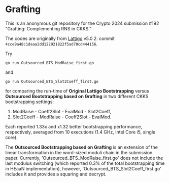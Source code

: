 # Grafting
This is an anonymous git repository for the Crypto 2024 submission #192 "Grafting: Complementing RNS in CKKS."

The codes are originally from [Lattigo](https://github.com/tuneinsight/lattigo) v5.0.2. commit `4cce9a48c1daaa2dd122921822f5ad70cd444156`.

Try 
```
go run Outsourced_BTS_ModRaise_first.go
```
and
```
go run Outsourced_BTS_Slot2Coeff_first.go
```
for comparing the run-time of **Original Lattigo Bootstrapping** versus **Outsourced Bootstrapping based on Grafting** in two different CKKS bootstrapping settings:
1) ModRaise - Coeff2Slot - EvalMod - Slot2Coeff,
2) Slot2Coeff - ModRaise - Coeff2Slot - EvalMod.

Each reported 1.33x and x1.32 better bootstrapping performance, respectively, averaged from 10 executions (1.4 GHz, Intel Core i5, single core). 

The **Outsourced Bootstrapping based on Grafting** is an extension of the linear transformation in the word-sized moduli chain in the submission paper. 
Currently, 'Outsourced_BTS_ModRaise_first.go' does not include the last modulus switching (which reported 0.3% of the total bootstrapping time in HEaaN implementation), however, 
'Outsourced_BTS_Slot2Coeff_first.go' includes it and provides a squaring and decrypt. 
